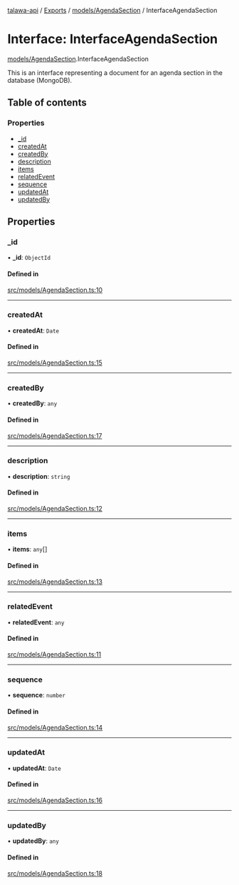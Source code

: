 [talawa-api](../README.md) / [Exports](../modules.md) / [models/AgendaSection](../modules/models_AgendaSection.md) / InterfaceAgendaSection

# Interface: InterfaceAgendaSection

[models/AgendaSection](../modules/models_AgendaSection.md).InterfaceAgendaSection

This is an interface representing a document for an agenda section in the database (MongoDB).

## Table of contents

### Properties

- [\_id](models_AgendaSection.InterfaceAgendaSection.md#_id)
- [createdAt](models_AgendaSection.InterfaceAgendaSection.md#createdat)
- [createdBy](models_AgendaSection.InterfaceAgendaSection.md#createdby)
- [description](models_AgendaSection.InterfaceAgendaSection.md#description)
- [items](models_AgendaSection.InterfaceAgendaSection.md#items)
- [relatedEvent](models_AgendaSection.InterfaceAgendaSection.md#relatedevent)
- [sequence](models_AgendaSection.InterfaceAgendaSection.md#sequence)
- [updatedAt](models_AgendaSection.InterfaceAgendaSection.md#updatedat)
- [updatedBy](models_AgendaSection.InterfaceAgendaSection.md#updatedby)

## Properties

### \_id

• **\_id**: `ObjectId`

#### Defined in

[src/models/AgendaSection.ts:10](https://github.com/PalisadoesFoundation/talawa-api/blob/095495b/src/models/AgendaSection.ts#L10)

___

### createdAt

• **createdAt**: `Date`

#### Defined in

[src/models/AgendaSection.ts:15](https://github.com/PalisadoesFoundation/talawa-api/blob/095495b/src/models/AgendaSection.ts#L15)

___

### createdBy

• **createdBy**: `any`

#### Defined in

[src/models/AgendaSection.ts:17](https://github.com/PalisadoesFoundation/talawa-api/blob/095495b/src/models/AgendaSection.ts#L17)

___

### description

• **description**: `string`

#### Defined in

[src/models/AgendaSection.ts:12](https://github.com/PalisadoesFoundation/talawa-api/blob/095495b/src/models/AgendaSection.ts#L12)

___

### items

• **items**: `any`[]

#### Defined in

[src/models/AgendaSection.ts:13](https://github.com/PalisadoesFoundation/talawa-api/blob/095495b/src/models/AgendaSection.ts#L13)

___

### relatedEvent

• **relatedEvent**: `any`

#### Defined in

[src/models/AgendaSection.ts:11](https://github.com/PalisadoesFoundation/talawa-api/blob/095495b/src/models/AgendaSection.ts#L11)

___

### sequence

• **sequence**: `number`

#### Defined in

[src/models/AgendaSection.ts:14](https://github.com/PalisadoesFoundation/talawa-api/blob/095495b/src/models/AgendaSection.ts#L14)

___

### updatedAt

• **updatedAt**: `Date`

#### Defined in

[src/models/AgendaSection.ts:16](https://github.com/PalisadoesFoundation/talawa-api/blob/095495b/src/models/AgendaSection.ts#L16)

___

### updatedBy

• **updatedBy**: `any`

#### Defined in

[src/models/AgendaSection.ts:18](https://github.com/PalisadoesFoundation/talawa-api/blob/095495b/src/models/AgendaSection.ts#L18)
